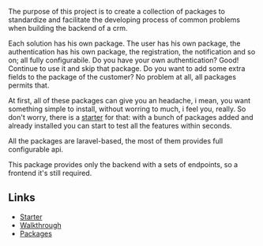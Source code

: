 The purpose of this project is to create a collection of packages to standardize and facilitate the developing process of common problems when building the backend of a crm.

Each solution has his own package. The user has his own package, the authentication has his own package, the registration, the notification and so on; all fully configurabile. 
Do you have your own authentication? Good! Continue to use it and skip that package. 
Do you want to add some extra fields to the package of the customer? No problem at all, all packages permits that.

At first, all of these packages can give you an headache, i mean, you want something simple to install, without worring to much, i feel you, really. So don't worry, there is a [starter](docs/starter.md) for that: with a bunch of packages added and already installed you can start to test all the features within seconds.

All the packages are laravel-based, the most of them provides full configurable api.

This package provides only the backend with a sets of endpoints, so a frontend it's still required.

## Links

* [Starter](docs/starter.md)
* [Walkthrough](docs/walkthrough.md)
* [Packages](docs/packages.md)
